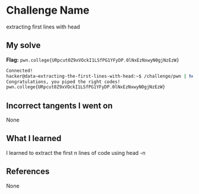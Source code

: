 # Challenge Name
extracting first lines with head

## My solve
**Flag:** `pwn.college{URpcut0Z9xVOckI1LSfPG1YFyDP.0lNxEzNxwyN0gjNzEzW}`

```bash
Connected!
hacker@data~extracting-the-first-lines-with-head:~$ /challenge/pwn | head -7 | /challenge/college
Congratulations, you piped the right codes!
pwn.college{URpcut0Z9xVOckI1LSfPG1YFyDP.0lNxEzNxwyN0gjNzEzW}
```
## Incorrect tangents I went on
None

## What I learned
I learned to extract the first n lines of code using head -n 

## References 
None
